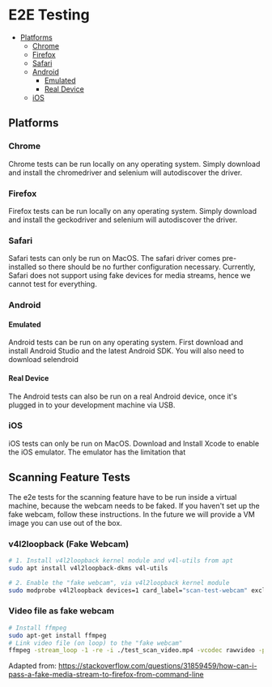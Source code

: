 # E2E Testing <!-- omit in TOC -->

- [Platforms](#platforms)
  - [Chrome](#chrome)
  - [Firefox](#firefox)
  - [Safari](#safari)
  - [Android](#android)
    - [Emulated](#emulated)
    - [Real Device](#real-device)
  - [iOS](#ios)

## Platforms

### Chrome
Chrome tests can be run locally on any operating system. Simply download and install the chromedriver and selenium will autodiscover the driver.

### Firefox
Firefox tests can be run locally on any operating system. Simply download and install the geckodriver and selenium will autodiscover the driver.

### Safari
Safari tests can only be run on MacOS. The safari driver comes pre-installed so there should be no further configuration necessary. Currently, Safari does not support using fake devices for media streams, hence we cannot test for everything.

### Android
#### Emulated
Android tests can be run on any operating system. First download and install Android Studio and the latest Android SDK. You will also need to download selendroid

#### Real Device
The Android tests can also be run on a real Android device, once it's plugged in to your development machine via USB. 

### iOS
iOS tests can only be run on MacOS. Download and Install Xcode to enable the iOS emulator. The emulator has the limitation that 

## Scanning Feature Tests

The e2e tests for the scanning feature have to be run inside a virtual machine, because the webcam needs to be faked. If you haven't set up the fake webcam, follow these instructions. In the future we will provide a VM image you can use out of the box.

### v4l2loopback (Fake Webcam)
```bash
# 1. Install v4l2loopback kernel module and v4l-utils from apt
sudo apt install v4l2loopback-dkms v4l-utils

# 2. Enable the "fake webcam", via v4l2loopback kernel module
sudo modprobe v4l2loopback devices=1 card_label="scan-test-webcam" exclusive_caps=1
```

### Video file as fake webcam
```bash
# Install ffmpeg
sudo apt-get install ffmpeg
# Link video file (on loop) to the "fake webcam"
ffmpeg -stream_loop -1 -re -i ./test_scan_video.mp4 -vcodec rawvideo -pix_fmt yuv420p -threads 0 -f v4l2 /dev/video2
```


Adapted from:
https://stackoverflow.com/questions/31859459/how-can-i-pass-a-fake-media-stream-to-firefox-from-command-line
